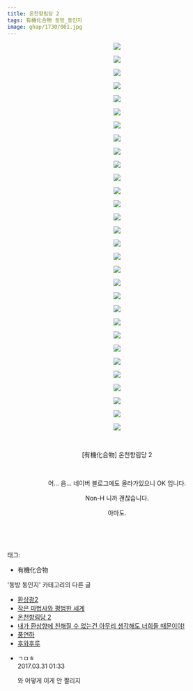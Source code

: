 ```yaml
---
title: 온천향림당 2
tags: 有機化合物 동방_동인지
image: ghap/1730/001.jpg
---
```

<div class="article">
<p style="text-align: center; clear: none; float: none;"><img src="{{ site.nasurl }}/ghap/1730/001.jpg"/></p>
<p style="text-align: center; clear: none; float: none;"><img src="{{ site.nasurl }}/ghap/1730/002.jpg"/></p>
<p style="text-align: center; clear: none; float: none;"><img src="{{ site.nasurl }}/ghap/1730/003.jpg"/></p>
<p style="text-align: center; clear: none; float: none;"><img src="{{ site.nasurl }}/ghap/1730/004.jpg"/></p>
<p style="text-align: center; clear: none; float: none;"><img src="{{ site.nasurl }}/ghap/1730/005.jpg"/></p>
<p style="text-align: center; clear: none; float: none;"><img src="{{ site.nasurl }}/ghap/1730/006.jpg"/></p>
<p style="text-align: center; clear: none; float: none;"><img src="{{ site.nasurl }}/ghap/1730/007.jpg"/></p>
<p style="text-align: center; clear: none; float: none;"><img src="{{ site.nasurl }}/ghap/1730/008.jpg"/></p>
<p style="text-align: center; clear: none; float: none;"><img src="{{ site.nasurl }}/ghap/1730/009.jpg"/></p>
<p style="text-align: center; clear: none; float: none;"><img src="{{ site.nasurl }}/ghap/1730/010.jpg"/></p>
<p style="text-align: center; clear: none; float: none;"><img src="{{ site.nasurl }}/ghap/1730/011.jpg"/></p>
<p style="text-align: center; clear: none; float: none;"><img src="{{ site.nasurl }}/ghap/1730/012.jpg"/></p>
<p style="text-align: center; clear: none; float: none;"><img src="{{ site.nasurl }}/ghap/1730/013.jpg"/></p>
<p style="text-align: center; clear: none; float: none;"><img src="{{ site.nasurl }}/ghap/1730/014.jpg"/></p>
<p style="text-align: center; clear: none; float: none;"><img src="{{ site.nasurl }}/ghap/1730/015.jpg"/></p>
<p style="text-align: center; clear: none; float: none;"><img src="{{ site.nasurl }}/ghap/1730/016.jpg"/></p>
<p style="text-align: center; clear: none; float: none;"><img src="{{ site.nasurl }}/ghap/1730/017.jpg"/></p>
<p style="text-align: center; clear: none; float: none;"><img src="{{ site.nasurl }}/ghap/1730/018.jpg"/></p>
<p style="text-align: center; clear: none; float: none;"><img src="{{ site.nasurl }}/ghap/1730/019.jpg"/></p>
<p style="text-align: center; clear: none; float: none;"><img src="{{ site.nasurl }}/ghap/1730/020.jpg"/></p>
<p style="text-align: center; clear: none; float: none;"><img src="{{ site.nasurl }}/ghap/1730/021.jpg"/></p>
<p style="text-align: center; clear: none; float: none;"><img src="{{ site.nasurl }}/ghap/1730/022.jpg"/></p>
<p style="text-align: center; clear: none; float: none;"><img src="{{ site.nasurl }}/ghap/1730/023.jpg"/></p>
<p style="text-align: center; clear: none; float: none;"><img src="{{ site.nasurl }}/ghap/1730/024.jpg"/></p>
<p style="text-align: center; clear: none; float: none;"><img src="{{ site.nasurl }}/ghap/1730/025.jpg"/></p>
<p style="text-align: center; clear: none; float: none;"><img src="{{ site.nasurl }}/ghap/1730/026.jpg"/></p>
<p style="text-align: center; clear: none; float: none;"><img src="{{ site.nasurl }}/ghap/1730/027.jpg"/></p>
<p style="text-align: center; clear: none; float: none;"><img src="{{ site.nasurl }}/ghap/1730/028.jpg"/></p>
<p style="text-align: center; clear: none; float: none;"><img src="{{ site.nasurl }}/ghap/1730/029.jpg"/></p>
<p style="text-align: center; clear: none; float: none;"><img src="{{ site.nasurl }}/ghap/1730/030.jpg"/></p>
<p style="text-align: center; clear: none; float: none;"><br/></p>
<p style="text-align: center; clear: none; float: none;">[有機化合物] 온천향림당 2</p>
<p style="text-align: center; clear: none; float: none;"><br/></p>
<p style="text-align: center; clear: none; float: none;">어... 음... 네이버 블로그에도 올라가있으니 OK 입니다.</p>
<p style="text-align: center; clear: none; float: none;">Non-H 니까 괜찮습니다.</p>
<p style="text-align: center; clear: none; float: none;">아마도.</p>
<p style="text-align: center; clear: none; float: none;"><br/></p>
<p><br/></p>
</div><div class="tagTrail">
<p>태그: </p>
<ul>
<li>有機化合物</li>
</ul>
</div><div class="another">
<p>'동방 동인지' 카테고리의 다른 글</p>
<ul>
<li><a href="/2016-08-20-ghap_1734">환상광2</a></li>
<li><a href="/2016-08-20-ghap_1731">작은 마법사와 평범한 세계</a></li>
<li><a href="/2016-08-20-ghap_1730">온천향림당 2</a></li>
<li><a href="/2016-08-20-ghap_1729">내가 환상향에 친해질 수 없는건 아무리 생각해도 너희들 때문이야!</a></li>
<li><a href="/2016-08-20-ghap_1727">풍연하</a></li>
<li><a href="/2016-08-20-ghap_1726">후와후루</a></li>
</ul>
</div><div class="cb_module cb_fluid">
<div class="cb_wrt cb_profile">
<div class="comment">
<ul>
<li class="cb_thumb_off" id="comment14953643">
<div class="cb_comment_area">
<div class="cb_info_area">
<div class="cb_section">
<span class="cb_nick_name">ㄱㅁㅎ</span>
</div>
<div class="cb_section">
<span class="cb_date">2017.03.31 01:33 </span>
</div>
</div>
<div class="cb_dsc_comment">
<p class="cb_dsc">
											와 어떻게 이게 안 짤리지
										</p>
</div>
</div></li>
</ul>
</div>
</div><!-- commentList close -->
</div>